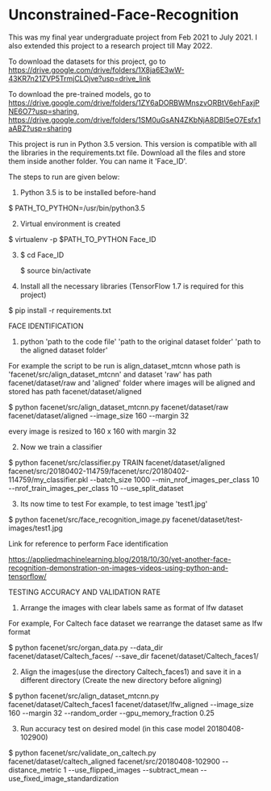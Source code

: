 # Unconstrained-Face-Recognition
This was my final year undergraduate project from Feb 2021 to July 2021. I also extended this project to a research project till May 2022.

To download the datasets for this project, go to https://drive.google.com/drive/folders/1X8ja6E3wW-43KR7n21ZVP5TrmjCLOjve?usp=drive_link

To download the pre-trained models, go to https://drive.google.com/drive/folders/1ZY6aDORBWMnszvORBtV6ehFaxjPNE6O7?usp=sharing, https://drive.google.com/drive/folders/1SM0uGsAN4ZKbNjA8DBI5eO7Esfx1aABZ?usp=sharing

This project is run in Python 3.5 version. This version is compatible with all the libraries in the requirements.txt file. Download all the files and store them inside another folder. You can name it 'Face_ID'.

The steps to run are given below:

1. Python 3.5 is to be installed before-hand


$ PATH_TO_PYTHON=/usr/bin/python3.5

2. Virtual environment is created

$ virtualenv -p $PATH_TO_PYTHON Face_ID

3. $ cd Face_ID
   
   $ source bin/activate

5. Install all the necessary libraries (TensorFlow 1.7 is required for this project)

$ pip install -r requirements.txt

FACE IDENTIFICATION

1. python 'path to the code file' 'path to the original dataset folder' 'path to the aligned dataset folder'

For example the script to be run is align_dataset_mtcnn whose path is 'facenet/src/align_dataset_mtcnn' and dataset 'raw' has path facenet/dataset/raw and 'aligned' folder where images will be aligned and stored has path facenet/dataset/aligned

$ python facenet/src/align_dataset_mtcnn.py facenet/dataset/raw facenet/dataset/aligned --image_size 160 --margin 32

every image is resized to 160 x 160 with margin 32

2. Now we train a classifier 

$ python facenet/src/classifier.py TRAIN facenet/dataset/aligned facenet/src/20180402-114759/facenet/src/20180402-114759/my_classifier.pkl --batch_size 1000 --min_nrof_images_per_class 10 --nrof_train_images_per_class 10 --use_split_dataset

3. Its now time to test 
For example, to test image 'test1.jpg'

$ python facenet/src/face_recognition_image.py facenet/dataset/test-images/test1.jpg

Link for reference to perform Face identification

https://appliedmachinelearning.blog/2018/10/30/yet-another-face-recognition-demonstration-on-images-videos-using-python-and-tensorflow/


TESTING ACCURACY AND VALIDATION RATE

1. Arrange the images with clear labels same as format of lfw dataset

For example, For Caltech face dataset we rearrange the dataset same as lfw format

$ python facenet/src/organ_data.py --data_dir facenet/dataset/Caltech_faces/ --save_dir facenet/dataset/Caltech_faces1/

2. Align the images(use the directory Caltech_faces1) and save it in a different directory (Create the new directory before aligning)

$ python facenet/src/align_dataset_mtcnn.py facenet/dataset/Caltech_faces1 facenet/dataset/lfw_aligned --image_size 160 --margin 32 --random_order --gpu_memory_fraction 0.25


3. Run accuracy test on desired model (in this case model 20180408-102900)

$ python facenet/src/validate_on_caltech.py facenet/dataset/caltech_aligned facenet/src/20180408-102900 --distance_metric 1 --use_flipped_images --subtract_mean --use_fixed_image_standardization


